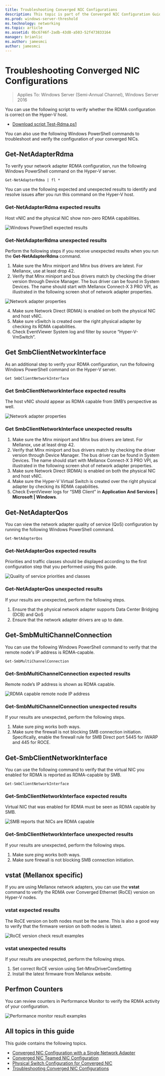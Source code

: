```yaml
---
title: Troubleshooting Converged NIC Configurations
description: This topic is part of the Converged NIC Configuration Guide for Windows Server 2016.
ms.prod: windows-server-threshold
ms.technology: networking
ms.topic: article
ms.assetid: 0bc6746f-2adb-43d8-a503-52f473833164
manager: brianlic
ms.author: jamesmci
author: jamesmci
---
```



# Troubleshooting Converged NIC Configurations

>Applies To: Windows Server (Semi-Annual Channel), Windows Server 2016

You can use the following script to verify whether the RDMA configuration is correct on the Hyper-V host.

- [Download script Test-Rdma.ps1](https://github.com/Microsoft/SDN/blob/master/Diagnostics/Test-Rdma.ps1)

You can also use the following Windows PowerShell commands to troubleshoot and verify the configuration of your converged NICs.

## Get-NetAdapterRdma

To verify your network adapter RDMA configuration, run the following Windows PowerShell command on the Hyper-V server.

    
    Get-NetAdapterRdma | fl *
    

You can use the following expected and unexpected results to identify and resolve issues after you run this command on the Hyper-V host.

### Get-NetAdapterRdma expected results

Host vNIC and the physical NIC show non-zero RDMA capabilities.

![Windows PowerShell expected results](../../media/Converged-NIC/CNIC-Troubleshooting/cnic-tshoot-01.jpg)

### Get-NetAdapterRdma unexpected results

Perform the following steps if you receive unexpected results when you run the **Get-NetAdapterRdma** command.

1. Make sure the Mlnx miniport and Mlnx bus drivers are latest. For Mellanox, use at least drop 42. 
2. Verify that Mlnx miniport and bus drivers match by checking the driver version through Device Manager. The bus driver can be found in System Devices. The name should start with Mellanox Connect-X 3 PRO VPI, as illustrated in the following screen shot of network adapter properties.

![Network adapter properties](../../media/Converged-NIC/CNIC-Troubleshooting/cnic-tshoot-02.jpg)

4. Make sure Network Direct (RDMA) is enabled on both the physical NIC and host vNIC.
5. Make sure vSwitch is created over the right physical adapter by checking its RDMA capabilities.
6. Check EventViewer System log and filter by source “Hyper-V-VmSwitch”.

## Get SmbClientNetworkInterface

As an additional step to verify your RDMA configuration, run the following Windows PowerShell command on the Hyper-V server.


    Get SmbClientNetworkInterface

### Get SmbClientNetworkInterface expected results

The host vNIC should appear as RDMA capable from SMB’s perspective as well.

![Network adapter properties](../../media/Converged-NIC/CNIC-Troubleshooting/cnic-tshoot-03.jpg)


### Get SmbClientNetworkInterface unexpected results

1. Make sure the Mlnx miniport and Mlnx bus drivers are latest. For Mellanox, use at least drop 42. 
2. Verify that Mlnx miniport and bus drivers match by checking the driver version through Device Manager. The bus driver can be found in System Devices. The name should start with Mellanox Connect-X 3 PRO VPI, as illustrated in the following screen shot of network adapter properties.
3. Make sure Network Direct (RDMA) is enabled on both the physical NIC and host vNIC.
4. Make sure the Hyper-V Virtual Switch is created over the right physical adapter by checking its RDMA capabilities.
5. Check EventViewer logs for “SMB Client” in **Application And Services | Microsoft | Windows**.

## Get-NetAdapterQos

You can view the network adapter quality of service \(QoS\) configuration by running the following Windows PowerShell command.

    Get-NetAdapterQos

### Get-NetAdapterQos expected results

Priorities and traffic classes should be displayed according to the first configuration step that you performed using this guide.

![Quality of service priorities and classes](../../media/Converged-NIC/CNIC-Troubleshooting/cnic-tshoot-04.jpg)

### Get-NetAdapterQos unexpected results

If your results are unexpected, perform the following steps.

1. Ensure that the physical network adapter supports Data Center Bridging \(DCB\) and QoS
2. Ensure that the network adapter drivers are up to date.


## Get-SmbMultiChannelConnection

You can use the following Windows PowerShell command to verify that the remote node's IP address is RDMA\-capable.

    Get-SmbMultiChannelConnection


### Get-SmbMultiChannelConnection expected results

Remote node’s IP address is shown as RDMA capable.

![RDMA capable remote node IP address](../../media/Converged-NIC/CNIC-Troubleshooting/cnic-tshoot-05.jpg)

### Get-SmbMultiChannelConnection unexpected results

If your results are unexpected, perform the following steps.

1. Make sure ping works both ways.
2. Make sure the firewall is not blocking SMB connection initiation. Specifically, enable the firewall rule for SMB Direct port 5445 for iWARP and 445 for ROCE.

## Get-SmbClientNetworkInterface

You can use the following command to verify that the virtual NIC you enabled for RDMA is reported as RDMA\-capable by SMB.

    Get-SmbClientNetworkInterface


### Get-SmbClientNetworkInterface expected results

Virtual NIC that was enabled for RDMA must be seen as RDMA capable by SMB.

![SMB reports that NICs are RDMA capable](../../media/Converged-NIC/CNIC-Troubleshooting/cnic-tshoot-06.jpg)

### Get-SmbClientNetworkInterface unexpected results

If your results are unexpected, perform the following steps.

1. Make sure ping works both ways.
2. Make sure firewall is not blocking SMB connection initiation.

## vstat \(Mellanox specific\)

If you are using Mellanox network adapters, you can use the **vstat** command to verify the RDMA over Converged Ethernet \(RoCE\) version on Hyper-V nodes.

### vstat expected results

The RoCE version on both nodes must be the same. This is also a good way to verify that the firmware version on both nodes is latest.

![RoCE version check result examples](../../media/Converged-NIC/CNIC-Troubleshooting/cnic-tshoot-07.jpg)

### vstat unexpected results

If your results are unexpected, perform the following steps.

1. Set correct RoCE version using Set-MlnxDriverCoreSetting
2. Install the latest firmware from Mellanox website.


## Perfmon Counters

You can review counters in Performance Monitor to verify the RDMA activity of your configuration.

![Performance monitor result examples](../../media/Converged-NIC/CNIC-Troubleshooting/cnic-tshoot-08.jpg)

## All topics in this guide

This guide contains the following topics.

- [Converged NIC Configuration with a Single Network Adapter](cnic-single.md)
- [Converged NIC Teamed NIC Configuration](cnic-datacenter.md)
- [Physical Switch Configuration for Converged NIC](cnic-app-switch-config.md)
- [Troubleshooting Converged NIC Configurations](cnic-app-troubleshoot.md)
